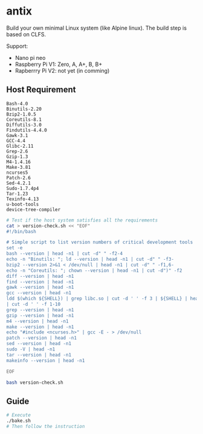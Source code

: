 # antix
Build your own minimal Linux system (like Alpine linux).
The build step is based on CLFS.

Support:
* Nano pi neo
* Raspberry Pi V1: Zero, A, A+, B, B+
* Rapberrry Pi V2: not yet (in comming)

## Host Requirement

    Bash-4.0
    Binutils-2.20
    Bzip2-1.0.5
    Coreutils-8.1
    Diffutils-3.0
    Findutils-4.4.0
    Gawk-3.1
    GCC-4.4
    Glibc-2.11
    Grep-2.6
    Gzip-1.3
    M4-1.4.16
    Make-3.81
    ncurses5
    Patch-2.6
    Sed-4.2.1
    Sudo-1.7.4p4
    Tar-1.23
    Texinfo-4.13
    u-boot-tools
    device-tree-compiler
```sh
# Test if the host system satisfies all the requirements
cat > version-check.sh << "EOF"
#!/bin/bash

# Simple script to list version numbers of critical development tools
set -e
bash --version | head -n1 | cut -d" " -f2-4
echo -n "Binutils: "; ld --version | head -n1 | cut -d" " -f3-
bzip2 --version 2>&1 < /dev/null | head -n1 | cut -d" " -f1,6-
echo -n "Coreutils: "; chown --version | head -n1 | cut -d")" -f2
diff --version | head -n1
find --version | head -n1
gawk --version | head -n1
gcc --version | head -n1
ldd $(which ${SHELL}) | grep libc.so | cut -d ' ' -f 3 | ${SHELL} | head -n 1 \
| cut -d ' ' -f 1-10
grep --version | head -n1
gzip --version | head -n1
m4 --version | head -n1
make --version | head -n1
echo "#include <ncurses.h>" | gcc -E - > /dev/null
patch --version | head -n1
sed --version | head -n1
sudo -V | head -n1
tar --version | head -n1
makeinfo --version | head -n1

EOF

bash version-check.sh
```

## Guide
```sh
# Execute
./bake.sh
# Then follow the instruction
```
